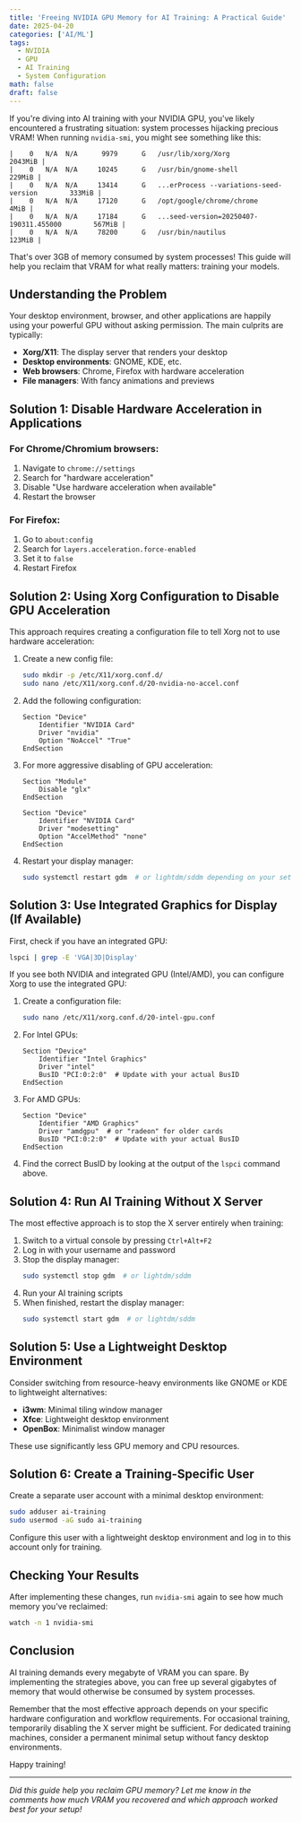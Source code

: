 ```yaml
---
title: 'Freeing NVIDIA GPU Memory for AI Training: A Practical Guide'
date: 2025-04-20
categories: ['AI/ML']
tags:
  - NVIDIA
  - GPU
  - AI Training
  - System Configuration
math: false
draft: false
---
```


If you're diving into AI training with your NVIDIA GPU, you've likely encountered a frustrating situation: system processes hijacking precious VRAM! When running `nvidia-smi`, you might see something like this:

```
|    0   N/A  N/A      9979      G   /usr/lib/xorg/Xorg                           2043MiB |
|    0   N/A  N/A     10245      G   /usr/bin/gnome-shell                          229MiB |
|    0   N/A  N/A     13414      G   ...erProcess --variations-seed-version        333MiB |
|    0   N/A  N/A     17120      G   /opt/google/chrome/chrome                       4MiB |
|    0   N/A  N/A     17184      G   ...seed-version=20250407-190311.455000        567MiB |
|    0   N/A  N/A     78200      G   /usr/bin/nautilus                             123MiB |
```

That's over 3GB of memory consumed by system processes! This guide will help you reclaim that VRAM for what really matters: training your models.

## Understanding the Problem

Your desktop environment, browser, and other applications are happily using your powerful GPU without asking permission. The main culprits are typically:

- **Xorg/X11**: The display server that renders your desktop
- **Desktop environments**: GNOME, KDE, etc.
- **Web browsers**: Chrome, Firefox with hardware acceleration
- **File managers**: With fancy animations and previews

## Solution 1: Disable Hardware Acceleration in Applications

### For Chrome/Chromium browsers:

1. Navigate to `chrome://settings`
2. Search for "hardware acceleration"
3. Disable "Use hardware acceleration when available"
4. Restart the browser

### For Firefox:

1. Go to `about:config`
2. Search for `layers.acceleration.force-enabled`
3. Set it to `false`
4. Restart Firefox

## Solution 2: Using Xorg Configuration to Disable GPU Acceleration

This approach requires creating a configuration file to tell Xorg not to use hardware acceleration:

1. Create a new config file:

   ```bash
   sudo mkdir -p /etc/X11/xorg.conf.d/
   sudo nano /etc/X11/xorg.conf.d/20-nvidia-no-accel.conf
   ```

2. Add the following configuration:

   ```
   Section "Device"
       Identifier "NVIDIA Card"
       Driver "nvidia"
       Option "NoAccel" "True"
   EndSection
   ```

3. For more aggressive disabling of GPU acceleration:

   ```
   Section "Module"
       Disable "glx"
   EndSection

   Section "Device"
       Identifier "NVIDIA Card"
       Driver "modesetting"
       Option "AccelMethod" "none"
   EndSection
   ```

4. Restart your display manager:
   ```bash
   sudo systemctl restart gdm  # or lightdm/sddm depending on your setup
   ```

## Solution 3: Use Integrated Graphics for Display (If Available)

First, check if you have an integrated GPU:

```bash
lspci | grep -E 'VGA|3D|Display'
```

If you see both NVIDIA and integrated GPU (Intel/AMD), you can configure Xorg to use the integrated GPU:

1. Create a configuration file:

   ```bash
   sudo nano /etc/X11/xorg.conf.d/20-intel-gpu.conf
   ```

2. For Intel GPUs:

   ```
   Section "Device"
       Identifier "Intel Graphics"
       Driver "intel"
       BusID "PCI:0:2:0"  # Update with your actual BusID
   EndSection
   ```

3. For AMD GPUs:

   ```
   Section "Device"
       Identifier "AMD Graphics"
       Driver "amdgpu"  # or "radeon" for older cards
       BusID "PCI:0:2:0"  # Update with your actual BusID
   EndSection
   ```

4. Find the correct BusID by looking at the output of the `lspci` command above.

## Solution 4: Run AI Training Without X Server

The most effective approach is to stop the X server entirely when training:

1. Switch to a virtual console by pressing `Ctrl+Alt+F2`
2. Log in with your username and password
3. Stop the display manager:
   ```bash
   sudo systemctl stop gdm  # or lightdm/sddm
   ```
4. Run your AI training scripts
5. When finished, restart the display manager:
   ```bash
   sudo systemctl start gdm  # or lightdm/sddm
   ```

## Solution 5: Use a Lightweight Desktop Environment

Consider switching from resource-heavy environments like GNOME or KDE to lightweight alternatives:

- **i3wm**: Minimal tiling window manager
- **Xfce**: Lightweight desktop environment
- **OpenBox**: Minimalist window manager

These use significantly less GPU memory and CPU resources.

## Solution 6: Create a Training-Specific User

Create a separate user account with a minimal desktop environment:

```bash
sudo adduser ai-training
sudo usermod -aG sudo ai-training
```

Configure this user with a lightweight desktop environment and log in to this account only for training.

## Checking Your Results

After implementing these changes, run `nvidia-smi` again to see how much memory you've reclaimed:

```bash
watch -n 1 nvidia-smi
```

## Conclusion

AI training demands every megabyte of VRAM you can spare. By implementing the strategies above, you can free up several gigabytes of memory that would otherwise be consumed by system processes.

Remember that the most effective approach depends on your specific hardware configuration and workflow requirements. For occasional training, temporarily disabling the X server might be sufficient. For dedicated training machines, consider a permanent minimal setup without fancy desktop environments.

Happy training!

---

_Did this guide help you reclaim GPU memory? Let me know in the comments how much VRAM you recovered and which approach worked best for your setup!_
